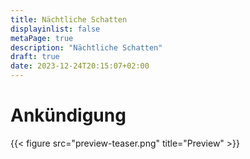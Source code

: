 ```yaml
---
title: Nächtliche Schatten
displayinlist: false
metaPage: true
description: "Nächtliche Schatten"
draft: true
date: 2023-12-24T20:15:07+02:00
---
```


# Ankündigung

{{< figure src="preview-teaser.png" title="Preview" >}}
